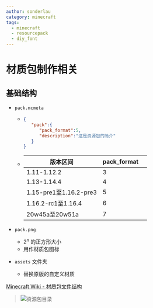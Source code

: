 ```yaml
---
author: sonderlau
category: minecraft
tags:
  - minecraft
  - resourcepack
  - diy_font
---
```


# 材质包制作相关

## 基础结构

- `pack.mcmeta`

  - ```json
    {
       "pack":{
          "pack_format":5,
          "description":"这是资源包的简介"
       }
    }
    ```

  - | 版本区间               | pack_format |      |
    | ---------------------- | ----------- | ---- |
    | 1.11-1.12.2            | 3           |      |
    | 1.13-1.14.4            | 4           |      |
    | 1.15-pre1至1.16.2-pre3 | 5           |      |
    | 1.16.2-rc1至1.16.4     | 6           |      |
    | 20w45a至20w51a         | 7           |      |

- `pack.png`

  - $2^n$ 的正方形大小
  - 用作材质包图标

- `assets` 文件夹

  - 替换原版的自定义材质



[Minecraft Wiki - 材质包文件结构](minecraft.fandom.com/zh/wiki/资源包?variant=zh#.E6.96.87.E4.BB.B6.E7.BB.93.E6.9E.84)

> ![资源包目录](https://i.loli.net/2020/07/28/ynUOHsEhXp9kYTR.jpg)



